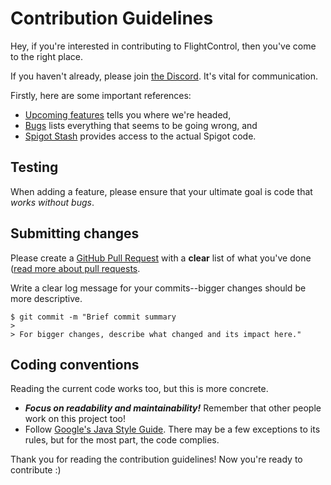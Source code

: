 # Contribution Guidelines

Hey, if you're interested in contributing to FlightControl, then you've come to the right place.

If you haven't already, please join [the Discord](https://spazzinq.org/discord). It's vital for communication.

Firstly, here are some important references:

  * [Upcoming features](https://github.com/Spazzinq/FlightControl/projects/1) tells you where we're headed,
  * [Bugs](https://github.com/Spazzinq/FlightControl/projects/2) lists everything that seems to be going wrong, and
  * [Spigot Stash](https://hub.spigotmc.org/stash/projects/SPIGOT) provides access to the actual Spigot code.

## Testing

When adding a feature, please ensure that your ultimate goal is code that *works without bugs*.

## Submitting changes

Please create a [GitHub Pull Request](https://github.com/Spazzinq/FlightControl/pulls) with a **clear** list of what you've done ([read more about pull requests](http://help.github.com/pull-requests/).

Write a clear log message for your commits--bigger changes should be more descriptive.

    $ git commit -m "Brief commit summary
    > 
    > For bigger changes, describe what changed and its impact here."

## Coding conventions

Reading the current code works too, but this is more concrete.
  * ***Focus on readability and maintainability!*** Remember that other people work on this project too!
  * Follow [Google's Java Style Guide](https://google.github.io/styleguide/javaguide.html#s3.3.1-wildcard-imports). There may be a few exceptions to its rules, but for the most part, the code complies.

Thank you for reading the contribution guidelines! Now you're ready to contribute :)

